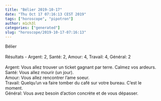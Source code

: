 ```yaml
---
title: "Bélier 2019-10-17"
date: "Thu Oct 17 07:16:13 CEST 2019"
tags: ["horoscope", "pipotron"]
author: m1ch3l
categories: ["generated"]
slug: "horoscope/2019-10-17-07:16:13"
---
```


Bélier<br>
<br>
Résultats - Argent: 2, Santé: 2, Amour: 4, Travail: 4, Général: 2<br>
<br>
Argent:  Vous allez trouver un ticket gagnant par terre. Calmez vos ardeurs.<br>
Santé:   Vous allez mourir (un jour). <br>
Amour:   Vous allez rencontrer l’ame soeur. <br>
Travail: Quelqu’un va faire tomber du café sur votre bureau. C’est le moment.<br>
Général: Vous avez besoin d’action concrète et de vous dépasser.<br>
